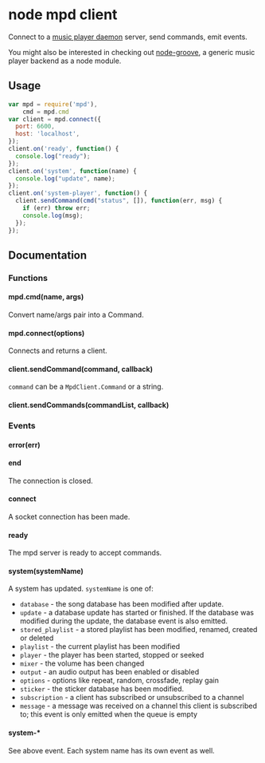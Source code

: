 # node mpd client

Connect to a [music player daemon](http://musicpd.org) server, send commands,
emit events.

You might also be interested in checking out
[node-groove](https://github.com/superjoe30/node-groove),
a generic music player backend as a node module.

## Usage

```js
var mpd = require('mpd'),
    cmd = mpd.cmd
var client = mpd.connect({
  port: 6600,
  host: 'localhost',
});
client.on('ready', function() {
  console.log("ready");
});
client.on('system', function(name) {
  console.log("update", name);
});
client.on('system-player', function() {
  client.sendCommand(cmd("status", []), function(err, msg) {
    if (err) throw err;
    console.log(msg);
  });
});
```

## Documentation

### Functions

#### mpd.cmd(name, args)

Convert name/args pair into a Command.

#### mpd.connect(options)

Connects and returns a client.

#### client.sendCommand(command, callback)

`command` can be a `MpdClient.Command` or a string.

#### client.sendCommands(commandList, callback)

### Events

#### error(err)

#### end

The connection is closed.

#### connect

A socket connection has been made.

#### ready

The mpd server is ready to accept commands.

#### system(systemName)

A system has updated. `systemName` is one of:

  * `database` - the song database has been modified after update.
  * `update` - a database update has started or finished. If the database was
    modified during the update, the database event is also emitted.
  * `stored_playlist` - a stored playlist has been modified, renamed, created
    or deleted
  * `playlist` - the current playlist has been modified
  * `player` - the player has been started, stopped or seeked
  * `mixer` - the volume has been changed
  * `output` - an audio output has been enabled or disabled
  * `options` - options like repeat, random, crossfade, replay gain
  * `sticker` - the sticker database has been modified.
  * `subscription` - a client has subscribed or unsubscribed to a channel
  * `message` - a message was received on a channel this client is subscribed
    to; this event is only emitted when the queue is empty

#### system-*

See above event. Each system name has its own event as well.

